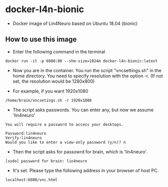 # docker-l4n-bionic

- Docker image of Lin4Neuro based on Ubuntu 18.04 (bionic)

## How to use this image

- Enter the following command in the terminal

```
docker run -it -p 6080:80 --shm-size=1024m docker-l4n-bionic:latest

```

- Now you are in the container. You run the script "vncsettings.sh" in the home directory. You need to specify resolution with the option -r. (If not set, the resolution would be 1280x800)

- For example, if you want 1920x1080

```
/home/brain/vncsetings.sh -r 1920x1080
```

- The script asks passwords. You can enter any, but now we assume 'lin4neuro'

```
You will require a password to access your desktops.

Password:lin4neuro
Verify:lin4neuro
Would you like to enter a view-only password (y/n)? n
```

- Then the script asks for passowrd for brain, which is 'lin4neuro'.

```
[sudo] password for brain: lin4neuro
```

- It's set. Please type the following address in your browser of host PC.

```
localhost:6080/vnc.html
```
